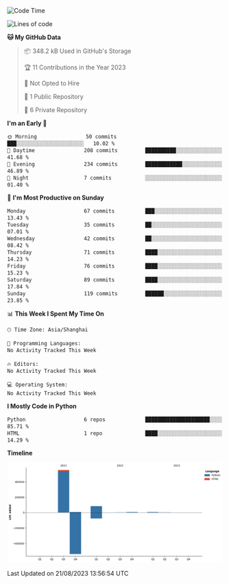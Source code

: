 <!--
**qyzl7/qyzl7** is a ✨ _special_ ✨ repository because its `README.md` (this file) appears on your GitHub profile.

Here are some ideas to get you started:

- 🔭 I’m currently working on ...
- 🌱 I’m currently learning ...
- 👯 I’m looking to collaborate on ...
- 🤔 I’m looking for help with ...
- 💬 Ask me about ...
- 📫 How to reach me: ...
- 😄 Pronouns: ...
- ⚡ Fun fact: ...
-->
<!--START_SECTION:waka-->
![Code Time](http://img.shields.io/badge/Code%20Time-138%20hrs%201%20min-blue)

![Lines of code](https://img.shields.io/badge/From%20Hello%20World%20I%27ve%20Written-658.5%20thousand%20lines%20of%20code-blue)

**🐱 My GitHub Data** 

> 📦 348.2 kB Used in GitHub's Storage 
 > 
> 🏆 11 Contributions in the Year 2023
 > 
> 🚫 Not Opted to Hire
 > 
> 📜 1 Public Repository 
 > 
> 🔑 6 Private Repository 
 > 
**I'm an Early 🐤** 

```text
🌞 Morning                50 commits          ███░░░░░░░░░░░░░░░░░░░░░░   10.02 % 
🌆 Daytime                208 commits         ██████████░░░░░░░░░░░░░░░   41.68 % 
🌃 Evening                234 commits         ████████████░░░░░░░░░░░░░   46.89 % 
🌙 Night                  7 commits           ░░░░░░░░░░░░░░░░░░░░░░░░░   01.40 % 
```
📅 **I'm Most Productive on Sunday** 

```text
Monday                   67 commits          ███░░░░░░░░░░░░░░░░░░░░░░   13.43 % 
Tuesday                  35 commits          ██░░░░░░░░░░░░░░░░░░░░░░░   07.01 % 
Wednesday                42 commits          ██░░░░░░░░░░░░░░░░░░░░░░░   08.42 % 
Thursday                 71 commits          ████░░░░░░░░░░░░░░░░░░░░░   14.23 % 
Friday                   76 commits          ████░░░░░░░░░░░░░░░░░░░░░   15.23 % 
Saturday                 89 commits          ████░░░░░░░░░░░░░░░░░░░░░   17.84 % 
Sunday                   119 commits         ██████░░░░░░░░░░░░░░░░░░░   23.85 % 
```


📊 **This Week I Spent My Time On** 

```text
🕑︎ Time Zone: Asia/Shanghai

💬 Programming Languages: 
No Activity Tracked This Week

🔥 Editors: 
No Activity Tracked This Week

💻 Operating System: 
No Activity Tracked This Week
```

**I Mostly Code in Python** 

```text
Python                   6 repos             █████████████████████░░░░   85.71 % 
HTML                     1 repo              ████░░░░░░░░░░░░░░░░░░░░░   14.29 % 
```



**Timeline**

![Lines of Code chart](https://raw.githubusercontent.com/qyzl7/qyzl7/main/assets/bar_graph.png)


 Last Updated on 21/08/2023 13:56:54 UTC
<!--END_SECTION:waka-->

